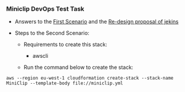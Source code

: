 ### Miniclip DevOps Test Task

- Answers to the [First Scenario](./answers.md) and the [Re-design proposal of jekins](./jenkis_proposal_architecture.pdf)

- Steps to the Second Scenario:

  - Requirements to create this stack:
    - awscli

  - Run the command below to create the stack:

```
aws --region eu-west-1 cloudformation create-stack --stack-name MiniClip --template-body file://miniclip.yml
```

